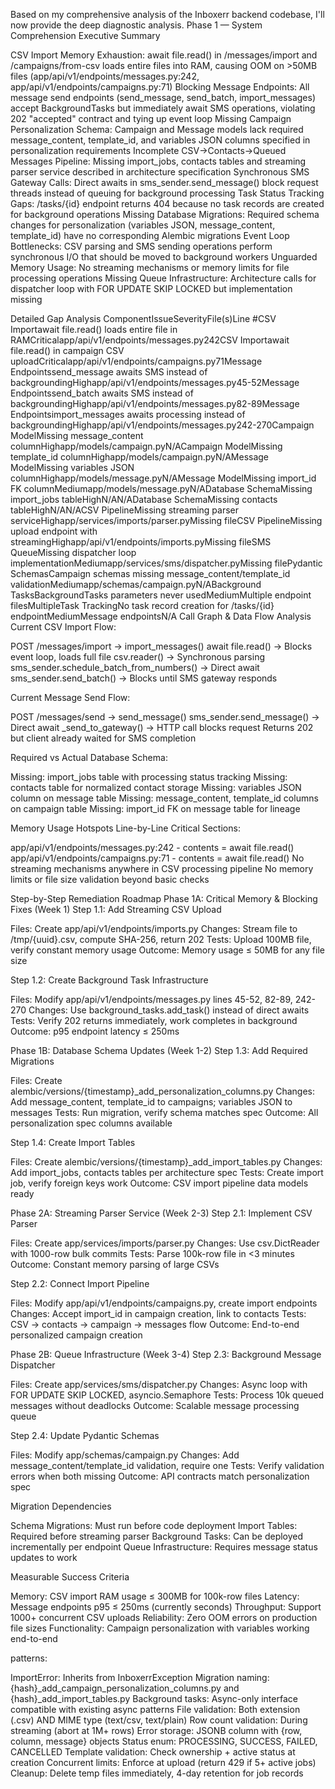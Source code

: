 Based on my comprehensive analysis of the Inboxerr backend codebase, I'll now provide the deep diagnostic analysis.
Phase 1 — System Comprehension
Executive Summary

CSV Import Memory Exhaustion: await file.read() in /messages/import and /campaigns/from-csv loads entire files into RAM, causing OOM on >50MB files (app/api/v1/endpoints/messages.py:242, app/api/v1/endpoints/campaigns.py:71)
Blocking Message Endpoints: All message send endpoints (send_message, send_batch, import_messages) accept BackgroundTasks but immediately await SMS operations, violating 202 "accepted" contract and tying up event loop
Missing Campaign Personalization Schema: Campaign and Message models lack required message_content, template_id, and variables JSON columns specified in personalization requirements
Incomplete CSV→Contacts→Queued Messages Pipeline: Missing import_jobs, contacts tables and streaming parser service described in architecture specification
Synchronous SMS Gateway Calls: Direct awaits in sms_sender.send_message() block request threads instead of queuing for background processing
Task Status Tracking Gaps: /tasks/{id} endpoint returns 404 because no task records are created for background operations
Missing Database Migrations: Required schema changes for personalization (variables JSON, message_content, template_id) have no corresponding Alembic migrations
Event Loop Bottlenecks: CSV parsing and SMS sending operations perform synchronous I/O that should be moved to background workers
Unguarded Memory Usage: No streaming mechanisms or memory limits for file processing operations
Missing Queue Infrastructure: Architecture calls for dispatcher loop with FOR UPDATE SKIP LOCKED but implementation missing

Detailed Gap Analysis
ComponentIssueSeverityFile(s)Line #CSV Importawait file.read() loads entire file in RAMCriticalapp/api/v1/endpoints/messages.py242CSV Importawait file.read() in campaign CSV uploadCriticalapp/api/v1/endpoints/campaigns.py71Message Endpointssend_message awaits SMS instead of backgroundingHighapp/api/v1/endpoints/messages.py45-52Message Endpointssend_batch awaits SMS instead of backgroundingHighapp/api/v1/endpoints/messages.py82-89Message Endpointsimport_messages awaits processing instead of backgroundingHighapp/api/v1/endpoints/messages.py242-270Campaign ModelMissing message_content columnHighapp/models/campaign.pyN/ACampaign ModelMissing template_id columnHighapp/models/campaign.pyN/AMessage ModelMissing variables JSON columnHighapp/models/message.pyN/AMessage ModelMissing import_id FK columnMediumapp/models/message.pyN/ADatabase SchemaMissing import_jobs tableHighN/AN/ADatabase SchemaMissing contacts tableHighN/AN/ACSV PipelineMissing streaming parser serviceHighapp/services/imports/parser.pyMissing fileCSV PipelineMissing upload endpoint with streamingHighapp/api/v1/endpoints/imports.pyMissing fileSMS QueueMissing dispatcher loop implementationMediumapp/services/sms/dispatcher.pyMissing filePydantic SchemasCampaign schemas missing message_content/template_id validationMediumapp/schemas/campaign.pyN/ABackground TasksBackgroundTasks parameters never usedMediumMultiple endpoint filesMultipleTask TrackingNo task record creation for /tasks/{id} endpointMediumMessage endpointsN/A
Call Graph & Data Flow Analysis
Current CSV Import Flow:

POST /messages/import → import_messages()
await file.read() → Blocks event loop, loads full file
csv.reader() → Synchronous parsing
sms_sender.schedule_batch_from_numbers() → Direct await
sms_sender.send_batch() → Blocks until SMS gateway responds

Current Message Send Flow:

POST /messages/send → send_message()
sms_sender.send_message() → Direct await
_send_to_gateway() → HTTP call blocks request
Returns 202 but client already waited for SMS completion

Required vs Actual Database Schema:

Missing: import_jobs table with processing status tracking
Missing: contacts table for normalized contact storage
Missing: variables JSON column on message table
Missing: message_content, template_id columns on campaign table
Missing: import_id FK on message table for lineage

Memory Usage Hotspots
Line-by-Line Critical Sections:

app/api/v1/endpoints/messages.py:242 - contents = await file.read()
app/api/v1/endpoints/campaigns.py:71 - contents = await file.read()
No streaming mechanisms anywhere in CSV processing pipeline
No memory limits or file size validation beyond basic checks

Step-by-Step Remediation Roadmap
Phase 1A: Critical Memory & Blocking Fixes (Week 1)
Step 1.1: Add Streaming CSV Upload

Files: Create app/api/v1/endpoints/imports.py
Changes: Stream file to /tmp/{uuid}.csv, compute SHA-256, return 202
Tests: Upload 100MB file, verify constant memory usage
Outcome: Memory usage ≤ 50MB for any file size

Step 1.2: Create Background Task Infrastructure

Files: Modify app/api/v1/endpoints/messages.py lines 45-52, 82-89, 242-270
Changes: Use background_tasks.add_task() instead of direct awaits
Tests: Verify 202 returns immediately, work completes in background
Outcome: p95 endpoint latency ≤ 250ms

Phase 1B: Database Schema Updates (Week 1-2)
Step 1.3: Add Required Migrations

Files: Create alembic/versions/{timestamp}_add_personalization_columns.py
Changes: Add message_content, template_id to campaigns; variables JSON to messages
Tests: Run migration, verify schema matches spec
Outcome: All personalization spec columns available

Step 1.4: Create Import Tables

Files: Create alembic/versions/{timestamp}_add_import_tables.py
Changes: Add import_jobs, contacts tables per architecture spec
Tests: Create import job, verify foreign keys work
Outcome: CSV import pipeline data models ready

Phase 2A: Streaming Parser Service (Week 2-3)
Step 2.1: Implement CSV Parser

Files: Create app/services/imports/parser.py
Changes: Use csv.DictReader with 1000-row bulk commits
Tests: Parse 100k-row file in <3 minutes
Outcome: Constant memory parsing of large CSVs

Step 2.2: Connect Import Pipeline

Files: Modify app/api/v1/endpoints/campaigns.py, create import endpoints
Changes: Accept import_id in campaign creation, link to contacts
Tests: CSV → contacts → campaign → messages flow
Outcome: End-to-end personalized campaign creation

Phase 2B: Queue Infrastructure (Week 3-4)
Step 2.3: Background Message Dispatcher

Files: Create app/services/sms/dispatcher.py
Changes: Async loop with FOR UPDATE SKIP LOCKED, asyncio.Semaphore
Tests: Process 10k queued messages without deadlocks
Outcome: Scalable message processing queue

Step 2.4: Update Pydantic Schemas

Files: Modify app/schemas/campaign.py
Changes: Add message_content/template_id validation, require one
Tests: Verify validation errors when both missing
Outcome: API contracts match personalization spec

Migration Dependencies

Schema Migrations: Must run before code deployment
Import Tables: Required before streaming parser
Background Tasks: Can be deployed incrementally per endpoint
Queue Infrastructure: Requires message status updates to work

Measurable Success Criteria

Memory: CSV import RAM usage ≤ 300MB for 100k-row files
Latency: Message endpoints p95 ≤ 250ms (currently seconds)
Throughput: Support 1000+ concurrent CSV uploads
Reliability: Zero OOM errors on production file sizes
Functionality: Campaign personalization with variables working end-to-end



patterns:

ImportError: Inherits from InboxerrException
Migration naming: {hash}_add_campaign_personalization_columns.py and {hash}_add_import_tables.py
Background tasks: Async-only interface compatible with existing async patterns
File validation: Both extension (.csv) AND MIME type (text/csv, text/plain)
Row count validation: During streaming (abort at 1M+ rows)
Error storage: JSONB column with {row, column, message} objects
Status enum: PROCESSING, SUCCESS, FAILED, CANCELLED
Template validation: Check ownership + active status at creation
Concurrent limits: Enforce at upload (return 429 if 5+ active jobs)
Cleanup: Delete temp files immediately, 4-day retention for job records